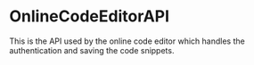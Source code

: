 # OnlineCodeEditorAPI

This is the API used by the online code editor which handles the authentication and saving the code snippets.
